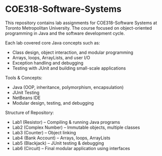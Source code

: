 # COE318-Software-Systems
This repository contains lab assignments for COE318-Software Systems at Toronto Metropolitan University. The course focused on object-oriented programming in Java and the software development cycle.

Each lab covered core Java concepts such as:
- Class design, object interaction, and modular programming
- Arrays, loops, ArrayLists, and user I/O
- Exception handling and debugging
- Testing with JUnit and building small-scale applications

Tools & Concepts:
- Java (OOP, inheritance, polymorphism, encapsulation)
- JUnit Testing
- NetBeans IDE
- Modular design, testing, and debugging

Structure of Repository:
- Lab1 (Resistor) – Compiling & running Java programs
- Lab2 (Complex Number) – Immutable objects, multiple classes
- Lab3 (Counter) – Object linking
- Lab4 (Bank Account) – Arrays, loops, ArrayLists
- Lab5 (Blackjack) – JUnit testing & debugging
- Lab6 (Circuit) – Final modular application using interfaces
